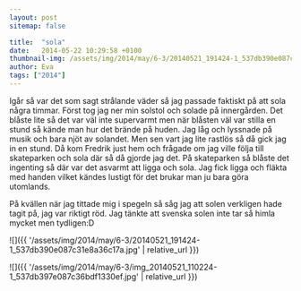 ```yaml
---
layout: post
sitemap: false

title:  "sola"
date:   2014-05-22 10:29:58 +0100
thumbnail-img: /assets/img/2014/may/6-3/20140521_191424-1_537db390e087c31e8a36c17a.jpg
author: Eva
tags: ["2014"]
---
```


Igår så var det som sagt strålande väder så jag passade faktiskt på att sola några timmar. Först tog jag ner min solstol och solade på innergården. Det blåste lite så det var väl inte supervarmt men när blåsten väl var stilla en stund så kände man hur det brände på huden. Jag låg och lyssnade på musik och bara njöt av solandet. Men sen vart jag lite rastlös så då gick jag in en stund. Då kom Fredrik just hem och frågade om jag ville följa till skateparken och sola där så då gjorde jag det. På skateparken så blåste det ingenting så där var det asvarmt att ligga och sola. Jag fick ligga och fläkta med handen vilket kändes lustigt för det brukar man ju bara göra utomlands. 

På kvällen när jag tittade mig i spegeln så såg jag att solen verkligen hade tagit på, jag var riktigt röd. Jag tänkte att svenska solen inte tar så himla mycket men tydligen:D

![]({{ '/assets/img/2014/may/6-3/20140521_191424-1_537db390e087c31e8a36c17a.jpg'  | relative_url }})

![]({{ '/assets/img/2014/may/6-3/img_20140521_110224-1_537db397e087c36bdf1330ef.jpg'  | relative_url }})

